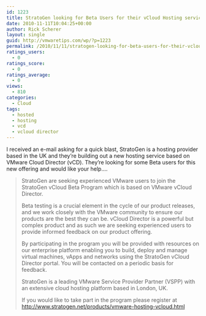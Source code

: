 ```yaml
---
id: 1223
title: StratoGen looking for Beta Users for their vCloud Hosting service
date: 2010-11-11T10:04:25+00:00
author: Rick Scherer
layout: single
guid: http://vmwaretips.com/wp/?p=1223
permalink: /2010/11/11/stratogen-looking-for-beta-users-for-their-vcloud-hosting-service/
ratings_users:
  - 0
ratings_score:
  - 0
ratings_average:
  - 0
views:
  - 810
categories:
  - Cloud
tags:
  - hosted
  - hosting
  - vcd
  - vcloud director
---
```

<p dir="ltr" align="left">
  I received an e-mail asking for a quick blast, StratoGen is a hosting provider based in the UK and they&#8217;re building out a new hosting service based on VMware Cloud Director (vCD). They&#8217;re looking for some Beta users for this new offering and would like your help&#8230;.
</p>

> <p dir="ltr" align="left">
>   StratoGen are seeking experienced VMware users to join the StratoGen vCloud Beta Program which is based on VMware vCloud Director. 
> </p>
> 
> <p dir="ltr" align="left">
>   Beta testing is a crucial element in the cycle of our product releases, and we work closely with the VMware community to ensure our products are the best they can be. vCloud Director is a powerful but complex product and as such we are seeking experienced users to provide informed feedback on our product offering. 
> </p>
> 
> <p dir="ltr" align="left">
>   By participating in the program you will be provided with resources on our enterprise platform enabling you to build, deploy and manage virtual machines, vApps and networks using the StratoGen vCloud Director portal. You will be contacted on a periodic basis for feedback.
> </p>
> 
> <p dir="ltr" align="left">
>   StratoGen is a leading VMware Service Provider Partner (VSPP) with an extensive cloud hosting platform based in London, UK.
> </p>
> 
> <p dir="ltr" align="left">
>   If you would like to take part in the program please register at <a href="http://www.stratogen.net/products/vmware-hosting-vcloud.html" target="_blank">http://www.stratogen.net/products/vmware-hosting-vcloud.html</a>
> </p>